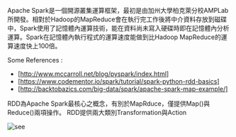 Apache Spark是一個開源叢集運算框架，最初是由加州大學柏克萊分校AMPLab所開發。相對於Hadoop的MapReduce會在執行完工作後將中介資料存放到磁碟中，Spark使用了記憶體內運算技術，能在資料尚未寫入硬碟時即在記憶體內分析運算。Spark在記憶體內執行程式的運算速度能做到比Hadoop MapReduce的運算速度快上100倍。


Some References :
* [http://www.mccarroll.net/blog/pyspark/index.html]
* [https://www.codementor.io/spark/tutorial/spark-python-rdd-basics]
* [http://backtobazics.com/big-data/spark/apache-spark-map-example/]

RDD為Apache Spark最核心之概念，有別於MapRduce，僅提供Map()與Reduce()兩項操作。
RDD提供兩大類別Transformation與Action

![see](http://feisky.xyz/pages/images/spark-transformation-list.png)

